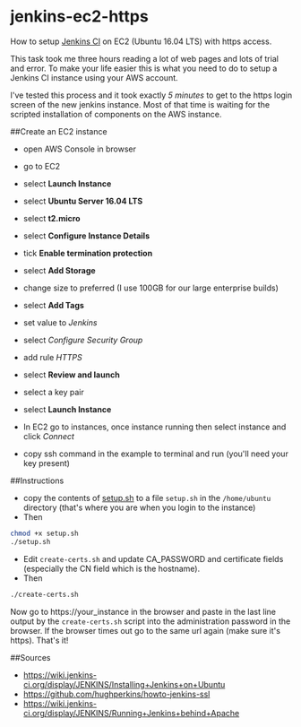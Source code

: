 # jenkins-ec2-https
How to setup [Jenkins CI](https://jenkins.io/) on EC2 (Ubuntu 16.04 LTS) with https access.

This task took me three hours reading a lot of web pages and lots of trial and error. To make your life easier this is what you need to do to setup a Jenkins CI instance using your AWS account.

I've tested this process and it took exactly *5 minutes* to get to the https login screen of the new jenkins instance. Most of that time is waiting for the scripted installation of components on the AWS instance.

##Create an EC2 instance
* open AWS Console in browser
* go to EC2
* select **Launch Instance**
* select **Ubuntu Server 16.04 LTS**
* select **t2.micro**
* select **Configure Instance Details**
* tick **Enable termination protection**
* select **Add Storage**
* change size to preferred (I use 100GB for our large enterprise builds)
* select **Add Tags**
* set value to *Jenkins*
* select *Configure Security Group*
* add rule *HTTPS*
* select **Review and launch**
* select a key pair
* select **Launch Instance**

* In EC2 go to instances, once instance running then select instance and click *Connect*
* copy ssh command in the example to terminal and run (you'll need your key present)

##Instructions
* copy the contents of [setup.sh](setup.sh) to a file `setup.sh` in the `/home/ubuntu` directory (that's where you are when you login to the instance)
* Then 
```bash
chmod +x setup.sh
./setup.sh
```
* Edit `create-certs.sh` and update CA_PASSWORD and certificate fields (especially the CN field which is the hostname).
* Then
```bash
./create-certs.sh
```
Now go to https://your_instance in the browser and paste in the last line output by the `create-certs.sh` script into the administration password in the browser. If the browser times out go to the same url again (make sure it's https). That's it!

##Sources
* https://wiki.jenkins-ci.org/display/JENKINS/Installing+Jenkins+on+Ubuntu
* https://github.com/hughperkins/howto-jenkins-ssl
* https://wiki.jenkins-ci.org/display/JENKINS/Running+Jenkins+behind+Apache
